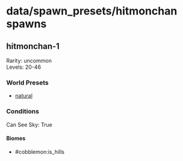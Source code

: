 # data/spawn_presets/hitmonchan spawns  
  
## hitmonchan-1  
Rarity: uncommon  
Levels: 20-46  
  
### World Presets  
* [natural](data/spawn_data/natural.md)  
  
### Conditions  
Can See Sky: True  
  
#### Biomes  
  * #cobblemon:is_hills
  
